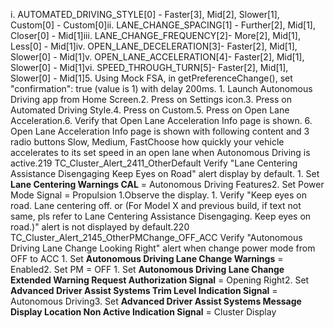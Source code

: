 i. AUTOMATED_DRIVING_STYLE[0] - Faster[3], Mid[2], Slower[1], Custom[0] - Custom[0]ii. LANE_CHANGE_SPACING[1] - Further[2], Mid[1], Closer[0] - Mid[1]iii. LANE_CHANGE_FREQUENCY[2]- More[2], Mid[1], Less[0] - Mid[1]iv. OPEN_LANE_DECELERATION[3]- Faster[2], Mid[1], Slower[0] - Mid[1]v. OPEN_LANE_ACCELERATION[4]- Faster[2], Mid[1], Slower[0] - Mid[1]vi. SPEED_THROUGH_TURN[5]- Faster[2], Mid[1], Slower[0] - Mid[1]5. Using Mock FSA, in getPreferenceChange(), set "confirmation": true (value is 1) with delay 200ms. 1. Launch Autonomous Driving app from Home Screen.2. Press on Settings icon.3. Press on Automated Driving Style.4. Press on Custom.5. Press on Open Lane Acceleration.6. Verify that Open Lane Acceleration Info page is shown. 6. Open Lane Acceleration Info page is shown with following content and 3 radio buttons Slow, Medium, FastChoose how quickly your vehicle accelerates to its set speed in an open lane when Autonomous Driving is active.219 TC_Cluster_Alert_2411_OtherDefault Verify "Lane Centering Assistance Disengaging Keep Eyes on Road" alert display by default. 1. Set **Lane Centering Warnings CAL** = Autonomous Driving Features2. Set Power Mode Signal = Propulsion 1.Observe the display. 1. Verify "Keep eyes on road. Lane centering off. or (For Model X and previous build, if text not same, pls refer to Lane Centering Assistance Disengaging. Keep eyes on road.)" alert is not displayed by default.220 TC_Cluster_Alert_2145_OtherPMChange_OFF_ACC Verify "Autonomous Driving Lane Change Looking Right" alert when change power mode from OFF to ACC 1. Set **Autonomous Driving Lane Change Warnings** = Enabled2. Set PM = OFF 1. Set **Autonomous Driving Lane Change Extended Warning Request Authorization Signal** = Opening Right2. Set **Advanced Driver Assist Systems Trim Level Indication Signal** = Autonomous Driving3. Set **Advanced Driver Assist Systems Message Display Location Non Active Indication Signal** = Cluster Display
